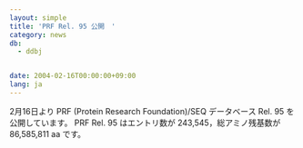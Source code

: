 ```yaml
---
layout: simple
title: 'PRF Rel. 95 公開　'
category: news
db:
  - ddbj


date: 2004-02-16T00:00:00+09:00
lang: ja
---
```


2月16日より PRF (Protein Research Foundation)/SEQ データベース Rel. 95 を公開しています。 PRF Rel. 95 はエントリ数が 243,545，総アミノ残基数が 86,585,811 aa です。
